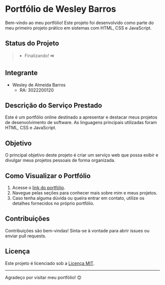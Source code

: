 # Portfólio de Wesley Barros

Bem-vindo ao meu portfólio! Este projeto foi desenvolvido como parte do meu primeiro projeto prático em sistemas com HTML, CSS e JavaScript.

## Status do Projeto

> * Finalizando! ⏯️

## Integrante

- Wesley de Almeida Barros
  - RA: 3022200120

## Descrição do Serviço Prestado

Este é um portfólio online destinado a apresentar e destacar meus projetos de desenvolvimento de software. As linguagens principais utilizadas foram HTML, CSS e JavaScript.

## Objetivo

O principal objetivo deste projeto é criar um serviço web que possa exibir e divulgar meus projetos pessoais de forma organizada.

## Como Visualizar o Portfólio

1. Acesse o [link do portfólio](https://wesleybarrosprogramador.netlify.app).
2. Navegue pelas seções para conhecer mais sobre mim e meus projetos.
3. Caso tenha alguma dúvida ou queira entrar em contato, utilize os detalhes fornecidos no próprio portfólio.

## Contribuições

Contribuições são bem-vindas! Sinta-se à vontade para abrir issues ou enviar pull requests.

## Licença

Este projeto é licenciado sob a [Licença MIT](LICENSE).

---

Agradeço por visitar meu portfólio! 😊
